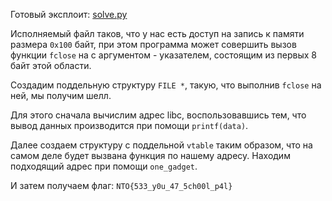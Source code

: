 Готовый эксплоит: [solve.py](solve.py)

Исполняемый файл таков, что у нас есть доступ на запись к памяти размера `0x100` байт, при этом программа может совершить вызов функции `fclose` на с аргументом - указателем, состоящим из первых 8 байт этой области.

Создадим поддельную структуру `FILE *`, такую, что выполнив `fclose` на ней, мы получим шелл.

Для этого сначала вычислим адрес libc, воспользовавшись тем, что вывод данных производится при помощи `printf(data)`.

Далее создаем структуру с поддельной `vtable` таким образом, что на самом деле будет вызвана функция по нашему адресу. Находим подходящий адрес при помощи `one_gadget`.

И затем получаем флаг: `NTO{533_y0u_47_5ch00l_p4l}`